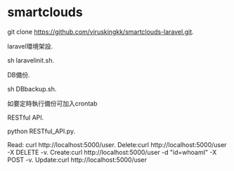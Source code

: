 # smartclouds

git clone https://github.com/viruskingkk/smartclouds-laravel.git. 

laravel環境架設. 

sh laravelinit.sh. 

DB備份. 

sh DBbackup.sh. 

如要定時執行備份可加入crontab

RESTful API. 

python RESTful_API.py. 

Read:  curl http://localhost:5000/user. 
Delete:curl http://localhost:5000/user -X DELETE -v. 
Create:curl http://localhost:5000/user -d "id=whoamI" -X POST -v. 
Update:curl http://localhost:5000/user



